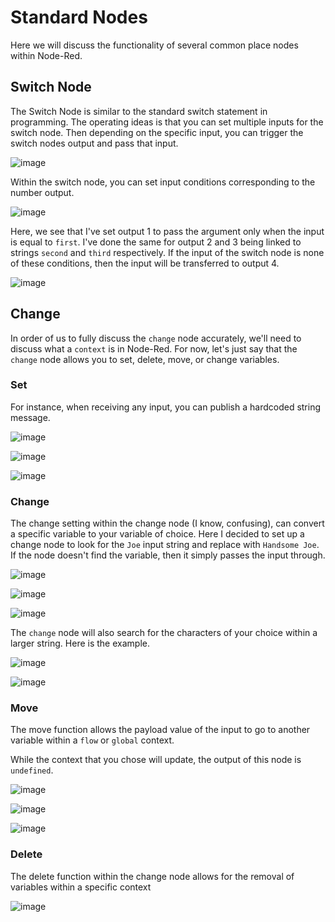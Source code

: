 # Standard Nodes

Here we will discuss the functionality of several common place nodes within Node-Red.

## Switch Node

The Switch Node is similar to the standard switch statement in programming. The operating ideas is that you can set 
multiple inputs for the switch node. Then depending on the specific input, you can trigger the switch nodes output and pass that input.

![image](https://user-images.githubusercontent.com/42245728/236550025-e3815ae1-5af7-4a9b-a6d8-0d81d56dba88.png)



Within the switch node, you can set input conditions corresponding to the number output.

![image](https://user-images.githubusercontent.com/42245728/236549393-955ec805-4eff-44dc-b7fd-599da67a9866.png)


Here, we see that I've set output 1 to pass the argument only when the input is equal to ```first```. I've done the same for output 2 and 3 being linked to strings ```second``` and ```third``` respectively. If the input of the switch node is none of these conditions, then the input will be transferred to output 4.

![image](https://user-images.githubusercontent.com/42245728/236550183-13d78c8c-a72f-4250-a5d9-ec19117103fe.png)


## Change

In order of us to fully discuss the ```change``` node accurately, we'll need to discuss what a ```context``` is in Node-Red. For now, let's just say that the ```change``` node allows you to set, delete, move, or change variables. 

### Set
For instance, when receiving any input, you can publish a hardcoded string message.

![image](https://user-images.githubusercontent.com/42245728/236551862-c815fe50-b626-4aa5-a965-a5e4ce58d0da.png)

![image](https://user-images.githubusercontent.com/42245728/236551922-dafeae56-5f7b-402b-bb17-d67df8247c56.png)

![image](https://user-images.githubusercontent.com/42245728/236552162-96b76578-a476-4dcd-9bae-8ba317b849e8.png)

### Change

The change setting within the change node (I know, confusing), can convert a specific variable to your variable of choice. Here I decided to set up a change node to look for the ```Joe``` input string and replace with ```Handsome Joe```. If the node doesn't find the variable, then it simply passes the input through.

![image](https://user-images.githubusercontent.com/42245728/236553196-f0967199-0622-4410-9f21-ea79aa48c6d9.png)

![image](https://user-images.githubusercontent.com/42245728/236553252-84eba0c7-cbd2-4da9-93d5-9586496d9639.png)

![image](https://user-images.githubusercontent.com/42245728/236553314-b8832d2a-2532-4e18-a9e2-021ef6b0c08c.png)


The ```change``` node will also search for the characters of your choice within a larger string. Here is the example.

![image](https://user-images.githubusercontent.com/42245728/236561548-7a2221fd-b122-4da7-b5ff-d8ef38957cd7.png)

![image](https://user-images.githubusercontent.com/42245728/236561592-d2c853dc-eaa7-42ad-bd6f-ebffea719c93.png)

### Move

The move function allows the payload value of the input to go to another variable within a ```flow``` or ```global``` context.

While the context that you chose will update, the output of this node is ```undefined```.

![image](https://user-images.githubusercontent.com/42245728/236560213-0d279457-6f41-4bbf-b132-4b170ea493d7.png)

![image](https://user-images.githubusercontent.com/42245728/236560256-70db5eda-31e2-4a8c-84f9-aac16cba6d10.png)

![image](https://user-images.githubusercontent.com/42245728/236560312-10f6c669-3bbc-458b-b749-647529e1d916.png)

### Delete

The delete function within the change node allows for the removal of variables within a specific context

![image](https://github.com/jabdelmalak/Training/assets/42245728/f6967cc7-59bf-41a0-a5ac-a4a2680b1fa8)

